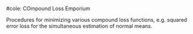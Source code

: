 #cole: COmpound Loss Emporium

Procedures for minimizing various compound loss functions, e.g. squared error loss for the simultaneous estimation of normal means.
